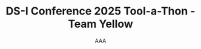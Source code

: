 <h1 align="center"> DS-I Conference 2025 Tool-a-Thon - Team Yellow </h1>

<div align="center"> AAA </div>
